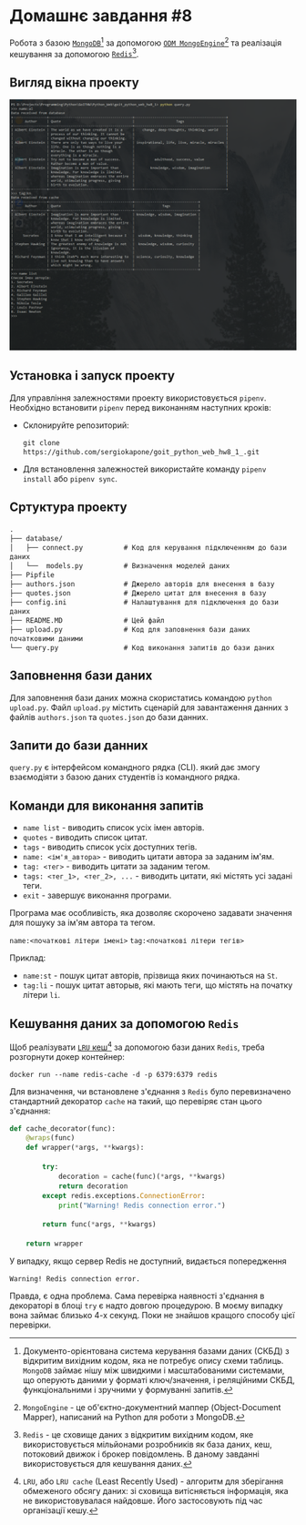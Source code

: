 # Домашнє завдання #8

Робота з базою [`MongoDB`](https://www.mongodb.com/)[^1] за допомогою [`ODM MongoEngine`](https://docs.mongoengine.org/)[^2] та реалізація кешування за допомогою [`Redis`](https://redis.io/)[^3].

[^1]: Документо-орієнтована система керування базами даних (СКБД) з відкритим вихідним кодом, яка не потребує опису схеми таблиць. `MongoDB` займає нішу між швидкими і масштабованими системами, що оперують даними у форматі ключ/значення, і реляційними СКБД, функціональними і зручними у формуванні запитів.
[^2]: `MongoEngine` - це об'єктно-документний маппер (Object-Document Mapper), написаний на Python для роботи з MongoDB.
[^3]: `Redis` - це сховище даних з відкритим вихідним кодом, яке використовується мільйонами розробників як база даних, кеш, потоковий движок і брокер повідомлень. В даному завданні використовується для кешування даних.

## Вигляд вікна проекту

![Вигляд програми](./pictures/view.png)

## Установка і запуск проекту

Для управління залежностями проекту використовується `pipenv`. Необхідно встановити `pipenv` перед виконанням наступних кроків:

- Склонируйте репозиторий:

  ```shell
  git clone https://github.com/sergiokapone/goit_python_web_hw8_1_.git
  ```

- Для встановлення залежностей використайте команду `pipenv install` або `pipenv sync`.

## Сртуктура проекту

```text
.
├── database/
│   ├── connect.py          # Код для керування підключенням до бази даних
│   └──  models.py          # Визначення моделей даних
├── Pipfile
├── authors.json            # Джерело авторів для внесення в базу
├── quotes.json             # Джерело цитат для внесення в базу
├── config.ini              # Налаштування для підключення до бази даних
├── README.MD               # Цей файл
├── upload.py               # Код для заповнення бази даних початковими даними
└── query.py                # Код виконання запитів до бази даних
```

## Заповнення бази даних

Для заповнення бази даних можна скористатись командою `python upload.py`. Файл `upload.py`
містить сценарій для завантаження данних з файлів `authors.json` та `quotes.json` до бази данних.

## Запити до бази данних

`query.py` є інтерфейсом командного рядка (CLI). який дає змогу взаємодіяти з базою даних студентів із командного рядка.

## Команди для виконання запитів

- `name list` - виводить список усіх імен авторів.
- `quotes` - виводить список цитат.
- `tags` - виводить список усіх доступних тегів.
- `name: <ім'я_автора>` - виводить цитати автора за заданим ім'ям.
- `tag: <тег>` - виводить цитати за заданим тегом.
- `tags: <тег_1>, <тег_2>, ...` - виводить цитати, які містять усі задані теги.
- `exit` - завершує виконання програми.

Програма має особливість, яка дозволяє скорочено задавати значення для пошуку за ім'ям автора та тегом.

`name:<початкові літери імені>`
`tag:<початкові літери тегів>`

Приклад:

- `name:st` - пошук цитат авторів, прізвища яких починаються на `St`.
- `tag:li` - пошук цитат авторыв, які мають теги, що містять на початку літери `li`.

## Кешування даних за допомогою `Redis`

Щоб реалізувати [`LRU` кеш](<https://en.wikipedia.org/wiki/Cache_replacement_policies#Least_recently_used_(LRU)>)[^4] за допомогою бази даних `Redis`, треба розгорнути докер контейнер:

```shell
docker run --name redis-cache -d -p 6379:6379 redis
```

[^4]: `LRU`, або `LRU cache` (Least Recently Used) - алгоритм для зберігання обмеженого обсягу даних: зі сховища витісняється інформація, яка не використовувалася найдовше. Його застосовують під час організації кешу.

Для визначення, чи встановлене з'єднання з `Redis` було перевизначено стандартний декоратор `cache` на такий, що перевіряє стан цього з'єднання:

```python
def cache_decorator(func):
    @wraps(func)
    def wrapper(*args, **kwargs):

        try:
            decoration = cache(func)(*args, **kwargs)
            return decoration
        except redis.exceptions.ConnectionError:
            print("Warning! Redis connection error.")

        return func(*args, **kwargs)

    return wrapper
```

У випадку, якщо сервер Redis не доступний, видається попередження

```text
Warning! Redis connection error.
```

Правда, є одна проблема. Сама перевірка наявності з'єднання в декораторі в блоці `try` є надто довгою процедурою.
В моєму випадку вона займає близько 4-х секунд. Поки не знайшов кращого способу цієї перевірки.
